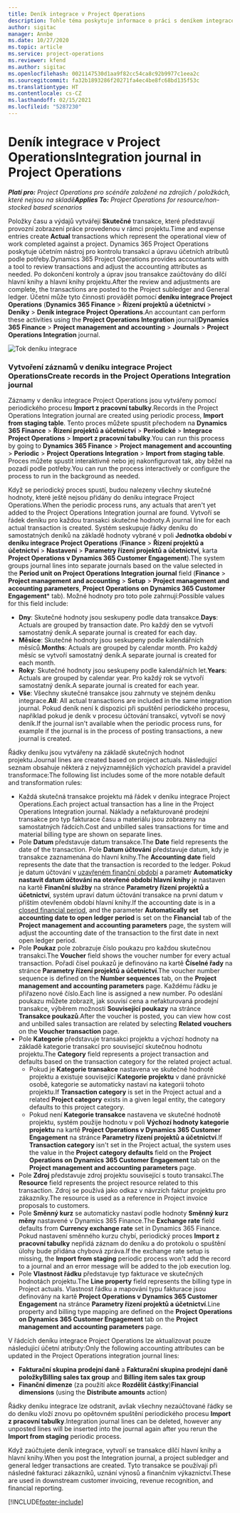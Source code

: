 ```yaml
---
title: Deník integrace v Project Operations
description: Tohle téma poskytuje informace o práci s deníkem integrace v Project Operations.
author: sigitac
manager: Annbe
ms.date: 10/27/2020
ms.topic: article
ms.service: project-operations
ms.reviewer: kfend
ms.author: sigitac
ms.openlocfilehash: 0021147530d1aa9f82cc54ca8c92b9977c1eea2c
ms.sourcegitcommit: fa32b1893286f20271fa4ec4be8fc68bd135f53c
ms.translationtype: HT
ms.contentlocale: cs-CZ
ms.lasthandoff: 02/15/2021
ms.locfileid: "5287230"
---
```

# <a name="integration-journal-in-project-operations"></a><span data-ttu-id="5bc4f-103">Deník integrace v Project Operations</span><span class="sxs-lookup"><span data-stu-id="5bc4f-103">Integration journal in Project Operations</span></span>

<span data-ttu-id="5bc4f-104">_**Platí pro:** Project Operations pro scénáře založené na zdrojích / položkách, které nejsou na skladě_</span><span class="sxs-lookup"><span data-stu-id="5bc4f-104">_**Applies To:** Project Operations for resource/non-stocked based scenarios_</span></span>

<span data-ttu-id="5bc4f-105">Položky času a výdajů vytvářejí **Skutečné** transakce, které představují provozní zobrazení práce provedenou v rámci projektu.</span><span class="sxs-lookup"><span data-stu-id="5bc4f-105">Time and expense entries create **Actual** transactions which represent the operational view of work completed against a project.</span></span> <span data-ttu-id="5bc4f-106">Dynamics 365 Project Operations poskytuje účetním nástroj pro kontrolu transakcí a úpravu účetních atributů podle potřeby.</span><span class="sxs-lookup"><span data-stu-id="5bc4f-106">Dynamics 365 Project Operations provides accountants with a tool to review transactions and adjust the accounting attributes as needed.</span></span> <span data-ttu-id="5bc4f-107">Po dokončení kontroly a úprav jsou transakce zaúčtovány do dílčí hlavní knihy a hlavní knihy projektu.</span><span class="sxs-lookup"><span data-stu-id="5bc4f-107">After the review and adjustments are complete, the transactions are posted to the Project subledger and General ledger.</span></span> <span data-ttu-id="5bc4f-108">Účetní může tyto činnosti provádět pomocí **deníku integrace Project Operations** (**Dynamics 365 Finance** > **Řízení projektů a účetnictví** > **Deníky** > **Deník integrace Project Operations**.</span><span class="sxs-lookup"><span data-stu-id="5bc4f-108">An accountant can perform these activities using the **Project Operations Integration** journal(**Dynamics 365 Finance** > **Project management and accounting** > **Journals** > **Project Operations Integration** journal.</span></span>

![Tok deníku integrace](./media/IntegrationJournal.png)

### <a name="create-records-in-the-project-operations-integration-journal"></a><span data-ttu-id="5bc4f-110">Vytvoření záznamů v deníku integrace Project Operations</span><span class="sxs-lookup"><span data-stu-id="5bc4f-110">Create records in the Project Operations Integration journal</span></span>

<span data-ttu-id="5bc4f-111">Záznamy v deníku integrace Project Operations jsou vytvářeny pomocí periodického procesu **Import z pracovní tabulky**.</span><span class="sxs-lookup"><span data-stu-id="5bc4f-111">Records in the Project Operations Integration journal are created using periodic process, **Import from staging table**.</span></span> <span data-ttu-id="5bc4f-112">Tento proces můžete spustit přechodem na **Dynamics 365 Finance** > **Řízení projektů a účetnictví** > **Periodické** > **Integrace Project Operations** > **Import z pracovní tabulky**.</span><span class="sxs-lookup"><span data-stu-id="5bc4f-112">You can run this process by going to **Dynamics 365 Finance** > **Project management and accounting** > **Periodic** > **Project Operations Integration** > **Import from staging table**.</span></span> <span data-ttu-id="5bc4f-113">Proces můžete spustit interaktivně nebo jej nakonfigurovat tak, aby běžel na pozadí podle potřeby.</span><span class="sxs-lookup"><span data-stu-id="5bc4f-113">You can run the process interactively or configure the process to run in the background as needed.</span></span>

<span data-ttu-id="5bc4f-114">Když se periodický proces spustí, budou nalezeny všechny skutečné hodnoty, které ještě nejsou přidány do deníku integrace Project Operations.</span><span class="sxs-lookup"><span data-stu-id="5bc4f-114">When the periodic process runs, any actuals that aren't yet added to the Project Operations Integration journal are found.</span></span> <span data-ttu-id="5bc4f-115">Vytvoří se řádek deníku pro každou transakci skutečné hodnoty.</span><span class="sxs-lookup"><span data-stu-id="5bc4f-115">A journal line for each actual transaction is created.</span></span>
<span data-ttu-id="5bc4f-116">Systém seskupuje řádky deníku do samostatných deníků na základě hodnoty vybrané v poli **Jednotka období v deníku integrace Project Operations** (**Finance** > **Řízení projektů a účetnictví** > **Nastavení** > **Parametry řízení projektů a účetnictví**, karta **Project Operations v Dynamics 365 Customer Engagement**).</span><span class="sxs-lookup"><span data-stu-id="5bc4f-116">The system groups journal lines into separate journals based on the value selected in the **Period unit on Project Operations Integration journal** field (**Finance** > **Project management and accounting** > **Setup** > **Project management and accounting parameters**, **Project Operations on Dynamics 365 Customer Engagement**\* tab).</span></span> <span data-ttu-id="5bc4f-117">Možné hodnoty pro toto pole zahrnují:</span><span class="sxs-lookup"><span data-stu-id="5bc4f-117">Possible values for this field include:</span></span>

  - <span data-ttu-id="5bc4f-118">**Dny**: Skutečné hodnoty jsou seskupeny podle data transakce.</span><span class="sxs-lookup"><span data-stu-id="5bc4f-118">**Days**: Actuals are grouped by transaction date.</span></span> <span data-ttu-id="5bc4f-119">Pro každý den se vytvoří samostatný deník.</span><span class="sxs-lookup"><span data-stu-id="5bc4f-119">A separate journal is created for each day.</span></span>
  - <span data-ttu-id="5bc4f-120">**Měsíce**: Skutečné hodnoty jsou seskupeny podle kalendářních měsíců.</span><span class="sxs-lookup"><span data-stu-id="5bc4f-120">**Months**: Actuals are grouped by calendar month.</span></span> <span data-ttu-id="5bc4f-121">Pro každý měsíc se vytvoří samostatný deník.</span><span class="sxs-lookup"><span data-stu-id="5bc4f-121">A separate journal is created for each month.</span></span>
  - <span data-ttu-id="5bc4f-122">**Roky**: Skutečné hodnoty jsou seskupeny podle kalendářních let.</span><span class="sxs-lookup"><span data-stu-id="5bc4f-122">**Years**: Actuals are grouped by calendar year.</span></span> <span data-ttu-id="5bc4f-123">Pro každý rok se vytvoří samostatný deník.</span><span class="sxs-lookup"><span data-stu-id="5bc4f-123">A separate journal is created for each year.</span></span>
  - <span data-ttu-id="5bc4f-124">**Vše**: Všechny skutečné transakce jsou zahrnuty ve stejném deníku integrace.</span><span class="sxs-lookup"><span data-stu-id="5bc4f-124">**All**: All actual transactions are included in the same integration journal.</span></span> <span data-ttu-id="5bc4f-125">Pokud deník není k dispozici při spuštění periodického procesu, například pokud je deník v procesu účtování transakcí, vytvoří se nový deník.</span><span class="sxs-lookup"><span data-stu-id="5bc4f-125">If the journal isn't available when the periodic process runs, for example if the journal is in the process of posting transactions, a new journal is created.</span></span>

<span data-ttu-id="5bc4f-126">Řádky deníku jsou vytvářeny na základě skutečných hodnot projektu.</span><span class="sxs-lookup"><span data-stu-id="5bc4f-126">Journal lines are created based on project actuals.</span></span> <span data-ttu-id="5bc4f-127">Následující seznam obsahuje některá z nejvýznamnějších výchozích pravidel a pravidel transformace:</span><span class="sxs-lookup"><span data-stu-id="5bc4f-127">The following list includes some of the more notable default and transformation rules:</span></span>

  - <span data-ttu-id="5bc4f-128">Každá skutečná transakce projektu má řádek v deníku integrace Project Operations.</span><span class="sxs-lookup"><span data-stu-id="5bc4f-128">Each project actual transaction has a line in the Project Operations Integration journal.</span></span> <span data-ttu-id="5bc4f-129">Náklady a nefakturované prodejní transakce pro typ fakturace času a materiálu jsou zobrazeny na samostatných řádcích.</span><span class="sxs-lookup"><span data-stu-id="5bc4f-129">Cost and unbilled sales transactions for time and material billing type are shown on separate lines.</span></span>
  - <span data-ttu-id="5bc4f-130">Pole **Datum** představuje datum transakce.</span><span class="sxs-lookup"><span data-stu-id="5bc4f-130">The **Date** field represents the date of the transaction.</span></span> <span data-ttu-id="5bc4f-131">Pole **Datum účtování** představuje datum, kdy je transakce zaznamenána do hlavní knihy.</span><span class="sxs-lookup"><span data-stu-id="5bc4f-131">The **Accounting date** field represents the date that the transaction is recorded to the ledger.</span></span> <span data-ttu-id="5bc4f-132">Pokud je datum účtování v [uzavřeném finanční období](https://docs.microsoft.com/dynamics365/finance/general-ledger/close-general-ledger-at-period-end) a parametr **Automaticky nastavit datum účtování na otevřené období hlavní knihy** je nastaven na kartě **Finanční služby** na stránce **Parametry řízení projektů a účetnictví**, systém upraví datum účtování transakce na první datum v příštím otevřeném období hlavní knihy.</span><span class="sxs-lookup"><span data-stu-id="5bc4f-132">If the accounting date is in a [closed financial period](https://docs.microsoft.com/dynamics365/finance/general-ledger/close-general-ledger-at-period-end), and the parameter **Automatically set accounting date to open ledger period** is set on the **Financial** tab of the **Project management and accounting parameters** page, the system will adjust the accounting date of the transaction to the first date in next open ledger period.</span></span>
  - <span data-ttu-id="5bc4f-133">Pole **Poukaz** pole zobrazuje číslo poukazu pro každou skutečnou transakci.</span><span class="sxs-lookup"><span data-stu-id="5bc4f-133">The **Voucher** field shows the voucher number for every actual transaction.</span></span> <span data-ttu-id="5bc4f-134">Pořadí čísel poukazů je definováno na kartě **Číselné řady** na stránce **Parametry řízení projektů a účetnictví**.</span><span class="sxs-lookup"><span data-stu-id="5bc4f-134">The voucher number sequence is defined on the **Number sequences** tab, on the **Project management and accounting parameters** page.</span></span> <span data-ttu-id="5bc4f-135">Každému řádku je přiřazeno nové číslo.</span><span class="sxs-lookup"><span data-stu-id="5bc4f-135">Each line is assigned a new number.</span></span> <span data-ttu-id="5bc4f-136">Po odeslání poukazu můžete zobrazit, jak souvisí cena a nefakturovaná prodejní transakce, výběrem možnosti **Související poukazy** na stránce **Transakce poukazů**.</span><span class="sxs-lookup"><span data-stu-id="5bc4f-136">After the voucher is posted, you can view how cost and unbilled sales transaction are related by selecting **Related vouchers** on the **Voucher transaction** page.</span></span>
  - <span data-ttu-id="5bc4f-137">Pole **Kategorie** představuje transakci projektu a výchozí hodnoty na základě kategorie transakcí pro související skutečnou hodnotu projektu.</span><span class="sxs-lookup"><span data-stu-id="5bc4f-137">The **Category** field represents a project transaction and defaults based on the transaction category for the related project actual.</span></span>
    - <span data-ttu-id="5bc4f-138">Pokud je **Kategorie transakce** nastavena ve skutečné hodnotě projektu a existuje související **Kategorie projektu** v dané právnické osobě, kategorie se automaticky nastaví na kategorii tohoto projektu.</span><span class="sxs-lookup"><span data-stu-id="5bc4f-138">If **Transaction category** is set in the Project actual and a related **Project category** exists in a given legal entity, the category defaults to this project category.</span></span>
    - <span data-ttu-id="5bc4f-139">Pokud není **Kategorie transakce** nastavena ve skutečné hodnotě projektu, systém použije hodnotu v poli **Výchozí hodnoty kategorie projektu** na kartě **Project Operations v Dynamics 365 Customer Engagement** na stránce **Parametry řízení projektů a účetnictví**.</span><span class="sxs-lookup"><span data-stu-id="5bc4f-139">If **Transaction category** isn't set in the Project actual, the system uses the value in the **Project category defaults** field on the **Project Operations on Dynamics 365 Customer Engagement** tab on the **Project management and accounting parameters** page.</span></span>
  - <span data-ttu-id="5bc4f-140">Pole **Zdroj** představuje zdroj projektu související s touto transakcí.</span><span class="sxs-lookup"><span data-stu-id="5bc4f-140">The **Resource** field represents the project resource related to this transaction.</span></span> <span data-ttu-id="5bc4f-141">Zdroj se používá jako odkaz v návrzích faktur projektu pro zákazníky.</span><span class="sxs-lookup"><span data-stu-id="5bc4f-141">The resource is used as a reference in Project invoice proposals to customers.</span></span>
  - <span data-ttu-id="5bc4f-142">Pole **Směnný kurz** se automaticky nastaví podle hodnoty **Směnný kurz měny** nastavené v Dynamics 365 Finance.</span><span class="sxs-lookup"><span data-stu-id="5bc4f-142">The **Exchange rate** field defaults from **Currency exchange rate** set in Dynamics 365 Finance.</span></span> <span data-ttu-id="5bc4f-143">Pokud nastavení směnného kurzu chybí, periodický proces **Import z pracovní tabulky** nepřidá záznam do deníku a do protokolu o spuštění úlohy bude přidána chybová zpráva.</span><span class="sxs-lookup"><span data-stu-id="5bc4f-143">If the exchange rate setup is missing, the **Import from staging** periodic process won't add the record to a journal and an error message will be added to the job execution log.</span></span>
  - <span data-ttu-id="5bc4f-144">Pole **Vlastnost řádku** představuje typ fakturace ve skutečných hodnotách projektu.</span><span class="sxs-lookup"><span data-stu-id="5bc4f-144">The **Line property** field represents the billing type in Project actuals.</span></span> <span data-ttu-id="5bc4f-145">Vlastnost řádku a mapování typu fakturace jsou definovány na kartě **Project Operations v Dynamics 365 Customer Engagement** na stránce **Parametry řízení projektů a účetnictví**.</span><span class="sxs-lookup"><span data-stu-id="5bc4f-145">Line property and billing type mapping are defined on the **Project Operations on Dynamics 365 Customer Engagement** tab on the **Project management and accounting parameters** page.</span></span>

<span data-ttu-id="5bc4f-146">V řádcích deníku integrace Project Operations lze aktualizovat pouze následující účetní atributy:</span><span class="sxs-lookup"><span data-stu-id="5bc4f-146">Only the following accounting attributes can be updated in the Project Operations integration journal lines:</span></span>

- <span data-ttu-id="5bc4f-147">**Fakturační skupina prodejní daně** a **Fakturační skupina prodejní daně položky**</span><span class="sxs-lookup"><span data-stu-id="5bc4f-147">**Billing sales tax group** and **Billing item sales tax group**</span></span>
- <span data-ttu-id="5bc4f-148">**Finanční dimenze** (za použití akce **Rozdělit částky**)</span><span class="sxs-lookup"><span data-stu-id="5bc4f-148">**Financial dimensions** (using the **Distribute amounts** action)</span></span>

<span data-ttu-id="5bc4f-149">Řádky deníku integrace lze odstranit, avšak všechny nezaúčtované řádky se do deníku vloží znovu po opětovném spuštění periodického procesu **Import z pracovní tabulky**.</span><span class="sxs-lookup"><span data-stu-id="5bc4f-149">Integration journal lines can be deleted, however any unposted lines will be inserted into the journal again after you rerun the **Import from staging** periodic process.</span></span>

<span data-ttu-id="5bc4f-150">Když zaúčtujete deník integrace, vytvoří se transakce dílčí hlavní knihy a hlavní knihy.</span><span class="sxs-lookup"><span data-stu-id="5bc4f-150">When you post the Integration journal, a project subledger and general ledger transactions are created.</span></span> <span data-ttu-id="5bc4f-151">Tyto transakce se používají při následné fakturaci zákazníků, uznání výnosů a finančním výkaznictví.</span><span class="sxs-lookup"><span data-stu-id="5bc4f-151">These are used in downstream customer invoicing, revenue recognition, and financial reporting.</span></span>


[!INCLUDE[footer-include](../includes/footer-banner.md)]
